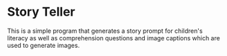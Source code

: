 # Story Teller

This is a simple program that generates a story prompt for children's literacy as well as comprehension questions and image captions which are used to generate images.
